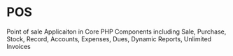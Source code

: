 # POS
Point of sale Applicaiton in Core PHP
Components including Sale, Purchase, Stock, Record, Accounts, Expenses, Dues, Dynamic Reports, Unlimited Invoices
